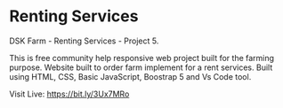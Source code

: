 # Renting Services
DSK Farm - Renting Services - Project 5.

This is free community help responsive web project built for the farming purpose. Website built to order farm implement for a rent services. Built using HTML, CSS, Basic JavaScript, Boostrap 5 and Vs Code tool.

Visit Live: https://bit.ly/3Ux7MRo
